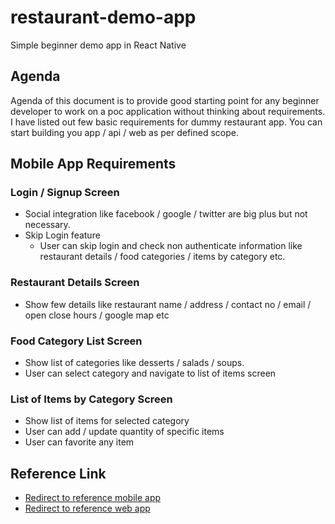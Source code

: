 # restaurant-demo-app
Simple beginner demo app in React Native 

## Agenda

Agenda of this document is to provide good starting point for any beginner developer to work on a poc application without thinking about requirements. I have listed out few basic requirements for dummy restaurant app. You can start building you app / api / web as per defined scope.


## Mobile App Requirements


### Login / Signup Screen

* Social integration like facebook / google / twitter are big plus but not necessary.
* Skip Login feature
	* User can skip login and check non authenticate information like restaurant details / food categories / items by     	category etc.

### Restaurant Details Screen

* Show few details like restaurant name / address / contact no / email / open close hours / google map etc

### Food Category List Screen

* Show list of categories like desserts / salads / soups.
* User can select category and navigate to list of items screen

### List of Items by Category Screen

* Show list of items for selected category
* User can add / update quantity of specific items 
* User can favorite any item


## Reference Link

* [Redirect to reference mobile app](https://play.google.com/store/apps/details?id=pl.r9.mrindia&rdid=pl.r9.mrindia)
* [Redirect to reference web app](https://menu.r9.pl/?restId=1#!/menu)
